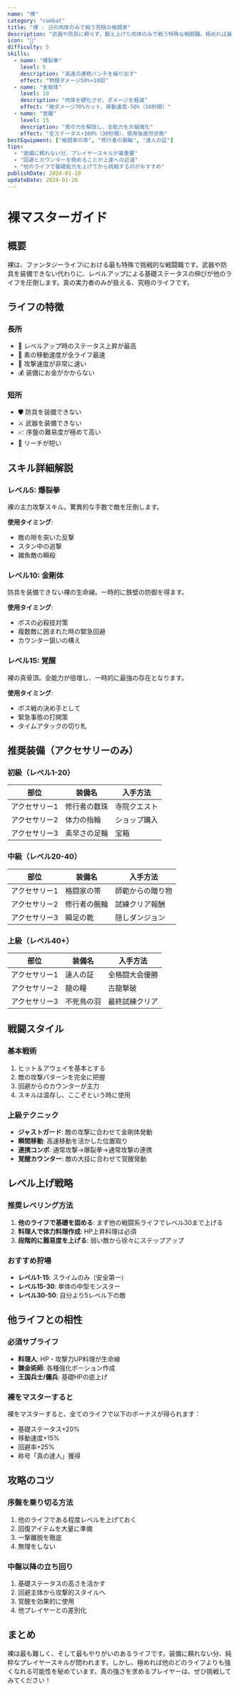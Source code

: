 ```yaml
---
name: "裸"
category: "combat"
title: "裸 - 己の肉体のみで戦う究極の格闘家"
description: "武器や防具に頼らず、鍛え上げた肉体のみで戦う特殊な戦闘職。極めれば最強の可能性を秘めた上級者向けライフ。"
icon: "👊"
difficulty: 5
skills:
  - name: "爆裂拳"
    level: 5
    description: "高速の連続パンチを繰り出す"
    effect: "物理ダメージ50%×10回"
  - name: "金剛体"
    level: 10
    description: "肉体を硬化させ、ダメージを軽減"
    effect: "被ダメージ70%カット、移動速度-50%（10秒間）"
  - name: "覚醒"
    level: 15
    description: "真の力を解放し、全能力を大幅強化"
    effect: "全ステータス+100%（30秒間）、使用後疲労状態"
bestEquipment: ["格闘家の帯", "修行者の腕輪", "達人の証"]
tips: 
  - "装備に頼れない分、プレイヤースキルが最重要"
  - "回避とカウンターを極めることが上達への近道"
  - "他のライフで基礎能力を上げてから挑戦するのがおすすめ"
publishDate: 2024-01-10
updateDate: 2024-01-20
---
```


# 裸マスターガイド

## 概要

裸は、ファンタジーライフiにおける最も特殊で挑戦的な戦闘職です。武器や防具を装備できない代わりに、レベルアップによる基礎ステータスの伸びが他のライフを圧倒します。真の実力者のみが扱える、究極のライフです。

## ライフの特徴

### 長所
- 👊 レベルアップ時のステータス上昇が最高
- 💨 素の移動速度が全ライフ最速
- 🔄 攻撃速度が非常に速い
- 💰 装備にお金がかからない

### 短所
- 🛡️ 防具を装備できない
- ⚔️ 武器を装備できない
- 📈 序盤の難易度が極めて高い
- 🎯 リーチが短い

## スキル詳細解説

### レベル5: 爆裂拳
裸の主力攻撃スキル。驚異的な手数で敵を圧倒します。

**使用タイミング**:
- 敵の隙を突いた反撃
- スタン中の追撃
- 雑魚敵の瞬殺

### レベル10: 金剛体
防具を装備できない裸の生命線。一時的に鉄壁の防御を得ます。

**使用タイミング**:
- ボスの必殺技対策
- 複数敵に囲まれた時の緊急回避
- カウンター狙いの構え

### レベル15: 覚醒
裸の真骨頂。全能力が倍増し、一時的に最強の存在となります。

**使用タイミング**:
- ボス戦の決め手として
- 緊急事態の打開策
- タイムアタックの切り札

## 推奨装備（アクセサリーのみ）

### 初級（レベル1-20）
| 部位 | 装備名 | 入手方法 |
|------|--------|----------|
| アクセサリー1 | 修行者の数珠 | 寺院クエスト |
| アクセサリー2 | 体力の指輪 | ショップ購入 |
| アクセサリー3 | 素早さの足輪 | 宝箱 |

### 中級（レベル20-40）
| 部位 | 装備名 | 入手方法 |
|------|--------|----------|
| アクセサリー1 | 格闘家の帯 | 師範からの贈り物 |
| アクセサリー2 | 修行者の腕輪 | 試練クリア報酬 |
| アクセサリー3 | 瞬足の靴 | 隠しダンジョン |

### 上級（レベル40+）
| 部位 | 装備名 | 入手方法 |
|------|--------|----------|
| アクセサリー1 | 達人の証 | 全格闘大会優勝 |
| アクセサリー2 | 龍の瞳 | 古龍撃破 |
| アクセサリー3 | 不死鳥の羽 | 最終試練クリア |

## 戦闘スタイル

### 基本戦術
1. ヒット＆アウェイを基本とする
2. 敵の攻撃パターンを完全に把握
3. 回避からのカウンターが主力
4. スキルは温存し、ここぞという時に使用

### 上級テクニック
- **ジャストガード**: 敵の攻撃に合わせて金剛体発動
- **瞬間移動**: 高速移動を活かした位置取り
- **連携コンボ**: 通常攻撃→爆裂拳→通常攻撃の連携
- **覚醒カウンター**: 敵の大技に合わせて覚醒発動

## レベル上げ戦略

### 推奨レベリング方法
1. **他のライフで基礎を固める**: まず他の戦闘系ライフでレベル30まで上げる
2. **料理人で体力料理作成**: HP上昇料理は必須
3. **段階的に難易度を上げる**: 弱い敵から徐々にステップアップ

### おすすめ狩場
- **レベル1-15**: スライムのみ（安全第一）
- **レベル15-30**: 単体の中型モンスター
- **レベル30-50**: 自分より5レベル下の敵

## 他ライフとの相性

### 必須サブライフ
- **料理人**: HP・攻撃力UP料理が生命線
- **錬金術師**: 各種強化ポーション作成
- **王国兵士/傭兵**: 基礎HPの底上げ

### 裸をマスターすると
裸をマスターすると、全てのライフで以下のボーナスが得られます：
- 基礎ステータス+20%
- 移動速度+15%
- 回避率+25%
- 称号「真の達人」獲得

## 攻略のコツ

### 序盤を乗り切る方法
1. 他のライフである程度レベルを上げておく
2. 回復アイテムを大量に準備
3. 一撃離脱を徹底
4. 無理をしない

### 中盤以降の立ち回り
1. 基礎ステータスの高さを活かす
2. 回避主体から攻撃的スタイルへ
3. 覚醒を効果的に使用
4. 他プレイヤーとの差別化

## まとめ

裸は最も難しく、そして最もやりがいのあるライフです。装備に頼れない分、純粋なプレイヤースキルが問われます。しかし、極めれば他のどのライフよりも強くなれる可能性を秘めています。真の強さを求めるプレイヤーは、ぜひ挑戦してみてください！